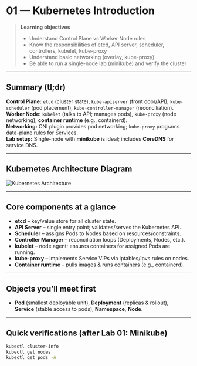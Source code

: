 
# 01 — Kubernetes Introduction

> **Learning objectives**
> - Understand Control Plane vs Worker Node roles  
> - Know the responsibilities of etcd, API server, scheduler, controllers, kubelet, kube-proxy  
> - Understand basic networking (overlay, kube-proxy)  
> - Be able to run a single-node lab (minikube) and verify the cluster

---

## Summary (tl;dr)
**Control Plane:** `etcd` (cluster state), `kube-apiserver` (front door/API), `kube-scheduler` (pod placement), `kube-controller-manager` (reconciliation).  
**Worker Node:** `kubelet` (talks to API; manages pods), `kube-proxy` (node networking), **container runtime** (e.g., containerd).  
**Networking:** CNI plugin provides pod networking; `kube-proxy` programs data-plane rules for Services.  
**Lab setup:** Single-node with **minikube** is ideal; includes **CoreDNS** for service DNS.

---

## Kubernetes Architecture Diagram


![Kubernetes Architecture](../../diagrams/k8s_architecture.png)

---

## Core components at a glance
- **etcd** – key/value store for all cluster state.  
- **API Server** – single entry point; validates/serves the Kubernetes API.  
- **Scheduler** – assigns Pods to Nodes based on resources/constraints.  
- **Controller Manager** – reconciliation loops (Deployments, Nodes, etc.).  
- **kubelet** – node agent; ensures containers for assigned Pods are running.  
- **kube-proxy** – implements Service VIPs via iptables/ipvs rules on nodes.  
- **Container runtime** – pulls images & runs containers (e.g., containerd).

---

## Objects you’ll meet first
- **Pod** (smallest deployable unit), **Deployment** (replicas & rollout),  
  **Service** (stable access to pods), **Namespace**, **Node**.

---

## Quick verifications (after Lab 01: Minikube)
```bash
kubectl cluster-info
kubectl get nodes
kubectl get pods -A
